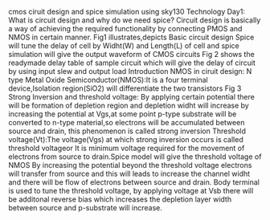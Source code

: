 cmos ciruit design and spice simulation using sky130 Technology
Day1:
What is circuit design and why do we need spice?
Circuit design is basically a way of achieving the required functionality by connecting PMOS and NMOS in certain manner.
Fig1 illustrates,depicts Basic circuit design
Spice will tune the delay of cell by Widht(W) and Length(L) of cell and spice simulation will give the output waveform of CMOS circuits
Fig 2 shows the readymade delay table of sample circuit which will give the delay of circuit by using input slew and output load
Introduction NMOS in ciruit design:
N type Metal Oxide Semiconductor(NMOS):It is a four terminal device,Isolation region(SiO2) will differentiate the two transistors
Fig 3
Strong Inversion and threshold voltage:
By applying certain potential there will be formation of depletion region and depletion widht will increase by increasing the potential at Vgs,at some point p-type substrate will be converted to n-type material,so electrons will be accumulated between source and drain, this phenomenon is called strong inversion 
Threshold voltage(Vt):The voltage(Vgs) at which strong inversion occurs is called threshold voltageor It is minimum voltage required for the movement of electrons from source to drain.Spice model will give the threshold voltage of NMOS
By increasing the potential beyond the threshold voltage electrons will transfer from source and this will leads to increase the channel widht and there will be flow of electrons between source and drain.
Body terminal is used to tune the threshold voltage, by applying voltage at Vsb there will be additonal reverse bias which increases the depletion layer width between source and p-substrate will increase. 
